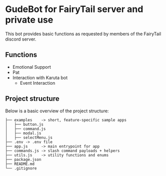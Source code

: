 # GudeBot for FairyTail server and private use

This bot provides basic functions as requested by members of the FairyTail discord server.

## Functions

- Emotional Support
- Pat
- Interaction with Karuta bot
  - Event Interaction

## Project structure

Below is a basic overview of the project structure:

```
├── examples    -> short, feature-specific sample apps
│   ├── button.js
│   ├── command.js
│   ├── modal.js
│   ├── selectMenu.js
├── .env -> .env file
├── app.js      -> main entrypoint for app
├── commands.js -> slash command payloads + helpers
├── utils.js    -> utility functions and enums
├── package.json
├── README.md
└── .gitignore
```
